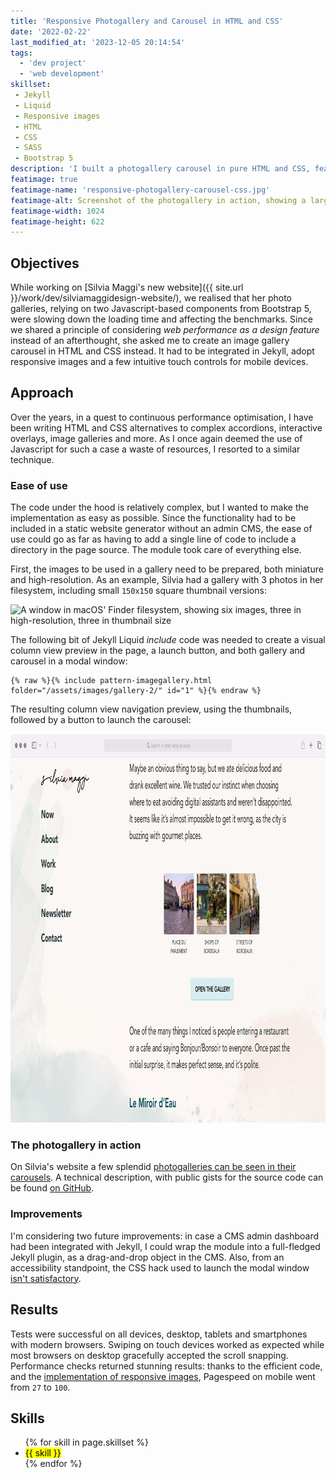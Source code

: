 ```yaml
---
title: 'Responsive Photogallery and Carousel in HTML and CSS'
date: '2022-02-22'
last_modified_at: '2023-12-05 20:14:54'
tags:
  - 'dev project'
  - 'web development'
skillset:
 - Jekyll
 - Liquid
 - Responsive images
 - HTML
 - CSS
 - SASS
 - Bootstrap 5
description: 'I built a photogallery carousel in pure HTML and CSS, featuring responsive images and touch controls for mobile devices.'
featimage: true
featimage-name: 'responsive-photogallery-carousel-css.jpg'
featimage-alt: Screenshot of the photogallery in action, showing a large image and three thumbnails underneath
featimage-width: 1024
featimage-height: 622
---
```

## Objectives

While working on [Silvia Maggi's new website]({{ site.url }}/work/dev/silviamaggidesign-website/), we realised that her photo galleries, relying on two Javascript-based components from Bootstrap 5, were slowing down the loading time and affecting the benchmarks. Since we shared a principle of considering _web performance as a design feature_ instead of an afterthought, she asked me to create an image gallery carousel in HTML and CSS instead. It had to be integrated in Jekyll, adopt responsive images and a few intuitive touch controls for mobile devices.

## Approach

Over the years, in a quest to continuous performance optimisation, I have been writing HTML and CSS alternatives to complex accordions, interactive overlays, image galleries and more. As I once again deemed the use of Javascript for such a case a waste of resources, I resorted to a similar technique.

<div class="warning">
  <h3>Ease of use</h3>
  <p>The code under the hood is relatively complex, but I wanted to make the implementation as easy as possible. Since the functionality had to be included in a static website generator without an admin CMS, the ease of use could go as far as having to add a single line of code to include a directory in the page source. The module took care of everything else.</p>
  <p>First, the images to be used in a gallery need to be prepared, both miniature and high-resolution. As an example, Silvia had a gallery with 3 photos in her filesystem, including small <code>150x150</code> square thumbnail versions:</p>
  <p><img src="{{ site.url }}/assets/images/gallery-folder.jpg" width="1024" height="275" alt="A window in macOS' Finder filesystem, showing six images, three in high-resolution, three in thumbnail size"></p>
  <p>The following bit of Jekyll Liquid <em>include</em> code was needed to create a visual column view preview in the page, a launch button, and both gallery and carousel in a modal window:</p>
  <pre><code class="language-liquid">{% raw %}{% include pattern-imagegallery.html folder="/assets/images/gallery-2/" id="1" %}{% endraw %}</code></pre>
  <p>The resulting column view navigation preview, using the thumbnails, followed by a button to launch the carousel:</p>
  <p><img src="/assets/images/gallery-thumbnails.jpg" alt="Column view thumbnail photo gallery" width="1024" height="622"></p>
</div>

### The photogallery in action

On Silvia's website a few splendid [photogalleries can be seen in their carousels](https://silviamaggidesign.com/photography/four-days-in-bordeaux/). A technical description, with public gists for the source code can be found [on GitHub](https://github.com/simonesilvestroni/css-responsive-photogallery).

### Improvements

I'm considering two future improvements: in case a CMS admin dashboard had been integrated with Jekyll, I could wrap the module into a full-fledged Jekyll plugin, as a drag-and-drop object in the CMS. Also, from an accessibility standpoint, the CSS hack used to launch the modal window [isn't satisfactory](https://triss.dev/blog/css-checkbox-hack/).

## Results

Tests were successful on all devices, desktop, tablets and smartphones with modern browsers. Swiping on touch devices worked as expected while most browsers on desktop gracefully accepted the scroll snapping. Performance checks returned stunning results: thanks to the efficient code, and the [implementation of responsive images](https://github.com/simonesilvestroni/css-responsive-photogallery#responsive-images), <span class="highlight">Pagespeed on mobile went from <code>27</code> to <code>100</code></span>.

## Skills

<ul class="list-inline">
  {% for skill in page.skillset %}
  <li><mark>{{ skill }}</mark></li>
  {% endfor %}
</ul>